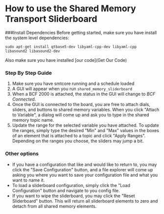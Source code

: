 # How to use the Shared Memory Transport Sliderboard

###Install Dependencies
Before getting started, make sure you have install the system level dependencies:

    sudo apt-get install qtbase5-dev libyaml-cpp-dev libyaml-cpp libasound2 libasound2-dev

Also make sure you have installed [our code](Get Our Code)


### Step By Step Guide
1. Make sure you have smtcore running and a schedule loaded
2. A GUI will appear when you run ```shared_memory_sliderboard```
3. When a BCF 2000 is attached, the status in the GUI will change to *BCF Connected*.
4. Once the GUI is connected to the board, you are free to attach dials, sliders, and buttons to shared memory variables. When you click "Attach to Variable", a dialog will come up and ask you to type in the shared memory topic name.
5. Update the range for the selected variable you have attached.  To update the ranges, simply type the desired "Min" and "Max" values in the boxes of an element that is attached to a topic and click "Apply Ranges". Depending on the ranges you choose, the sliders may jump a bit.

### Other options
* If you have a configuration that like and would like to return to, you may click the "Save Configuration" button, and a file explorer will come up asking you where you want to save your configuration file and what you want to name it.
* To load a sliderboard configuration, simply click the "Load Configuration" button and navigate to you config file.
* If you want to wipe the sliderboard, you may click the "Reset Sliderboard" button. This will return all sliderboard elements to zero and detach from all shared memory elements.
